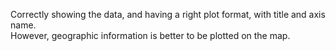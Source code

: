 Correctly showing the data, and having a right plot format, with title and axis name.</br>
However, geographic information is better to be plotted on the map.
